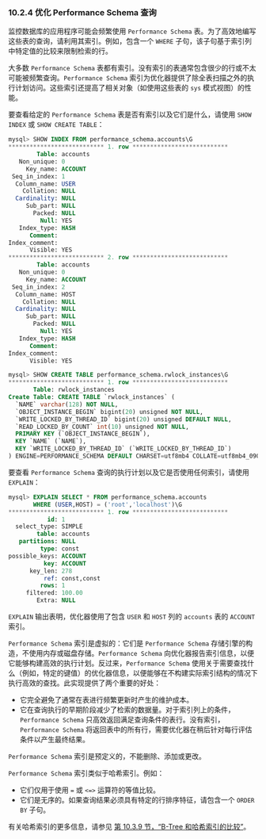 ### 10.2.4 优化 Performance Schema 查询

监控数据库的应用程序可能会频繁使用 `Performance Schema` 表。为了高效地编写这些表的查询，请利用其索引。例如，包含一个 `WHERE` 子句，该子句基于索引列中特定值的比较来限制检索的行。

大多数 `Performance Schema` 表都有索引。没有索引的表通常包含很少的行或不太可能被频繁查询。`Performance Schema` 索引为优化器提供了除全表扫描之外的执行计划访问。这些索引还提高了相关对象（如使用这些表的 `sys` 模式视图）的性能。

要查看给定的 `Performance Schema` 表是否有索引以及它们是什么，请使用 `SHOW INDEX` 或 `SHOW CREATE TABLE`：

```sql
mysql> SHOW INDEX FROM performance_schema.accounts\G
*************************** 1. row ***************************
        Table: accounts
   Non_unique: 0
     Key_name: ACCOUNT
 Seq_in_index: 1
  Column_name: USER
    Collation: NULL
  Cardinality: NULL
     Sub_part: NULL
       Packed: NULL
         Null: YES
   Index_type: HASH
      Comment:
Index_comment:
      Visible: YES
*************************** 2. row ***************************
        Table: accounts
   Non_unique: 0
     Key_name: ACCOUNT
 Seq_in_index: 2
  Column_name: HOST
    Collation: NULL
  Cardinality: NULL
     Sub_part: NULL
       Packed: NULL
         Null: YES
   Index_type: HASH
      Comment:
Index_comment:
      Visible: YES
```

```sql
mysql> SHOW CREATE TABLE performance_schema.rwlock_instances\G
*************************** 1. row ***************************
       Table: rwlock_instances
Create Table: CREATE TABLE `rwlock_instances` (
  `NAME` varchar(128) NOT NULL,
  `OBJECT_INSTANCE_BEGIN` bigint(20) unsigned NOT NULL,
  `WRITE_LOCKED_BY_THREAD_ID` bigint(20) unsigned DEFAULT NULL,
  `READ_LOCKED_BY_COUNT` int(10) unsigned NOT NULL,
  PRIMARY KEY (`OBJECT_INSTANCE_BEGIN`),
  KEY `NAME` (`NAME`),
  KEY `WRITE_LOCKED_BY_THREAD_ID` (`WRITE_LOCKED_BY_THREAD_ID`)
) ENGINE=PERFORMANCE_SCHEMA DEFAULT CHARSET=utf8mb4 COLLATE=utf8mb4_0900_ai_ci
```

要查看 `Performance Schema` 查询的执行计划以及它是否使用任何索引，请使用 `EXPLAIN`：

```sql
mysql> EXPLAIN SELECT * FROM performance_schema.accounts
       WHERE (USER,HOST) = ('root','localhost')\G
*************************** 1. row ***************************
           id: 1
  select_type: SIMPLE
        table: accounts
   partitions: NULL
         type: const
possible_keys: ACCOUNT
          key: ACCOUNT
      key_len: 278
          ref: const,const
         rows: 1
     filtered: 100.00
        Extra: NULL
```

`EXPLAIN` 输出表明，优化器使用了包含 `USER` 和 `HOST` 列的 `accounts` 表的 `ACCOUNT` 索引。

`Performance Schema` 索引是虚拟的：它们是 `Performance Schema` 存储引擎的构造，不使用内存或磁盘存储。`Performance Schema` 向优化器报告索引信息，以便它能够构建高效的执行计划。反过来，`Performance Schema` 使用关于需要查找什么（例如，特定的键值）的优化器信息，以便能够在不构建实际索引结构的情况下执行高效的查找。此实现提供了两个重要的好处：

- 它完全避免了通常在表进行频繁更新时产生的维护成本。
- 它在查询执行的早期阶段减少了检索的数据量。对于索引列上的条件，`Performance Schema` 只高效返回满足查询条件的表行。没有索引，`Performance Schema` 将返回表中的所有行，需要优化器在稍后针对每行评估条件以产生最终结果。

`Performance Schema` 索引是预定义的，不能删除、添加或更改。

`Performance Schema` 索引类似于哈希索引。例如：

- 它们仅用于使用 `=` 或 `<=>` 运算符的等值比较。
- 它们是无序的。如果查询结果必须具有特定的行排序特征，请包含一个 `ORDER BY` 子句。

有关哈希索引的更多信息，请参见 [第 10.3.9 节，“B-Tree 和哈希索引的比较”](#10.3.9)。